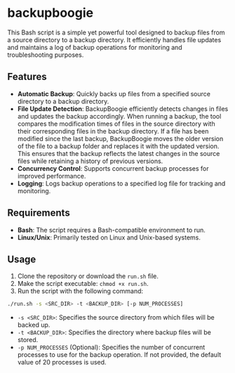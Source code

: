 # backupboogie
This Bash script is a simple yet powerful tool designed to backup files from a source directory to a backup directory. It efficiently handles file updates and maintains a log of backup operations for monitoring and troubleshooting purposes.

## Features

- **Automatic Backup**: Quickly backs up files from a specified source directory to a backup directory.
- **File Update Detection**: BackupBoogie efficiently detects changes in files and updates the backup accordingly. When running a backup, the tool compares the modification times of files in the source directory with their corresponding files in the backup directory. If a file has been modified since the last backup, BackupBoogie moves the older version of the file to a backup folder and replaces it with the updated version. This ensures that the backup reflects the latest changes in the source files while retaining a history of previous versions.
- **Concurrency Control**: Supports concurrent backup processes for improved performance.
- **Logging**: Logs backup operations to a specified log file for tracking and monitoring.

## Requirements

- **Bash**: The script requires a Bash-compatible environment to run.
- **Linux/Unix**: Primarily tested on Linux and Unix-based systems.

## Usage

1. Clone the repository or download the `run.sh` file.
2. Make the script executable: `chmod +x run.sh`.
3. Run the script with the following command:

```bash
./run.sh -s <SRC_DIR> -t <BACKUP_DIR> [-p NUM_PROCESSES]
```

- `-s <SRC_DIR>`: Specifies the source directory from which files will be backed up.
- `-t <BACKUP_DIR>`: Specifies the directory where backup files will be stored.
- `-p NUM_PROCESSES` (Optional): Specifies the number of concurrent processes to use for the backup operation. If not provided, the default value of 20 processes is used.